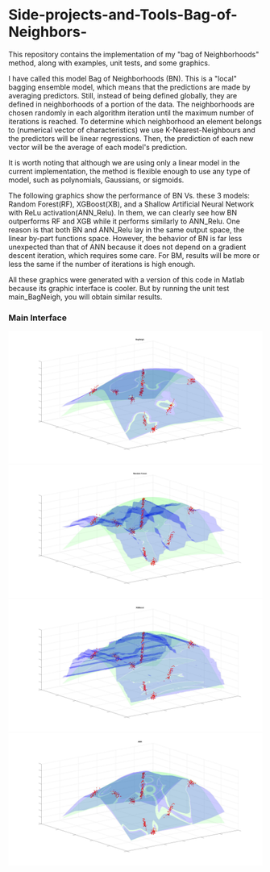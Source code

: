 # Side-projects-and-Tools-Bag-of-Neighbors-
This repository contains the implementation of my "bag of Neighborhoods" method, along with examples, unit tests, and some graphics.

I have called this model Bag of Neighborhoods (BN). This is a "local" bagging ensemble model, which means that the predictions are made by averaging predictors. Still, instead of being defined globally, they are defined in neighborhoods of a portion of the data. The neighborhoods are chosen randomly in each algorithm iteration until the maximum number of iterations is reached. To determine which neighborhood an element belongs to (numerical vector of characteristics) we use K-Nearest-Neighbours and the predictors will be linear regressions. Then, the prediction of each new vector will be the average of each model's prediction.

It is worth noting that although we are using only a linear model in the current implementation, the method is flexible enough to use any type of model, such as polynomials, Gaussians, or sigmoids.

The following graphics show the performance of BN Vs. these 3 models: Random Forest(RF), XGBoost(XB), and a Shallow Artificial Neural Network with ReLu activation(ANN_Relu). In them, we can clearly see how BN outperforms RF and XGB while it performs similarly to ANN_Relu. One reason is that both BN and ANN_Relu lay in the same output space, the linear by-part functions space. However, the behavior of BN is far less unexpected than that of ANN because it does not depend on a gradient descent iteration, which requires some care. For BM, results will be more or less the same if the number of iterations is high enough.  

All these graphics were generated with a version of this code in Matlab because its graphic interface is cooler. But by running the unit test main_BagNeigh, you will obtain similar results. 

### Main Interface
![Bag of Neighborhoods](images/BNN_sine.jpg)
![Random Forest](images/RF_sine.jpg)
![XGBoost](images/XGB_sine.jpg)
![Artificial Neural Network](images/ANN_sine.jpg)
